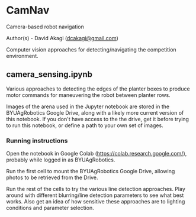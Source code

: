 # CamNav
Camera-based robot navigation

Author(s) - David Akagi (dcakagi@gmail.com)

Computer vision approaches for detecting/navigating the competition environment.

## camera_sensing.ipynb
Various approaches to detecting the edges of the planter boxes to produce motor commands for maneuvering the robot between planter rows. 

Images of the arena used in the Jupyter notebook are stored in the BYUAgRobotics Google Drive, along with a likely more current version of this notebook. If you don't have access to the the drive, get it before trying to run this notebook, or define a path to your own set of images.

### Running instructions
Open the notebook in Google Colab (https://colab.research.google.com/), probably while logged in as BYUAgRobotics.

Run the first cell to mount the BYUAgRobotics Google Drive, allowing photos to be retrieved from the Drive.

Run the rest of the cells to try the various line detection approaches. Play around with different blurring/line detection parameters to see what best works. Also get an idea of how sensitive these approaches are to lighting conditions and parameter selection.
